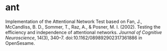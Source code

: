 ant
===

Implementation of the Attentional Network Test based on Fan, J., McCandliss, B. D., Sommer, T., Raz, A., & Posner, M. I. (2002). Testing the efficiency and independence of attentional networks. *Journal of Cognitive Neuroscience*, 14(3), 340–7. doi:10.1162/089892902317361886 in OpenSesame.
